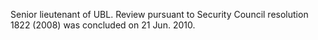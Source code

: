  Senior lieutenant of UBL. Review pursuant to Security Council resolution 1822 
(2008) was concluded on 21 Jun. 2010. 
